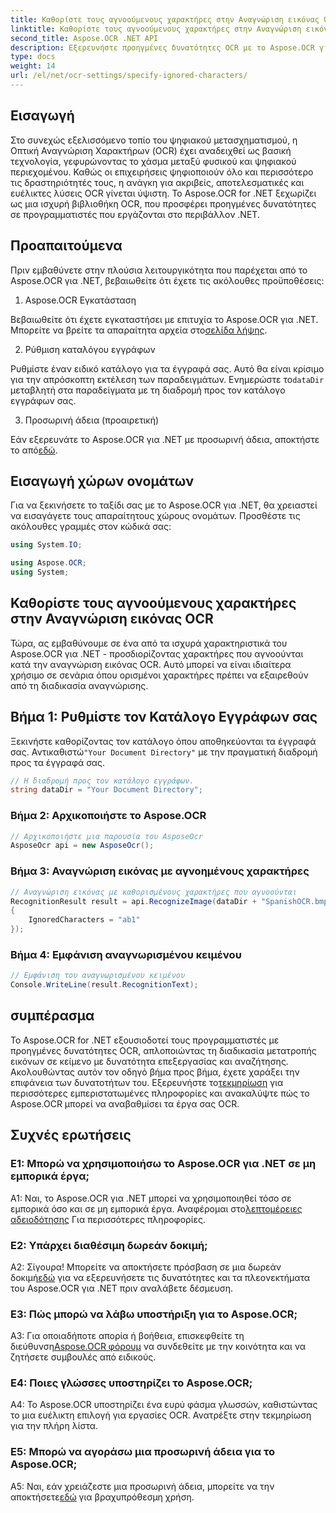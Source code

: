 ```yaml
---
title: Καθορίστε τους αγνοούμενους χαρακτήρες στην Αναγνώριση εικόνας OCR
linktitle: Καθορίστε τους αγνοούμενους χαρακτήρες στην Αναγνώριση εικόνας OCR
second_title: Aspose.OCR .NET API
description: Εξερευνήστε προηγμένες δυνατότητες OCR με το Aspose.OCR για .NET. Αποτελεσματικό, ακριβές και φιλικό προς τους προγραμματιστές.
type: docs
weight: 14
url: /el/net/ocr-settings/specify-ignored-characters/
---
```

## Εισαγωγή

Στο συνεχώς εξελισσόμενο τοπίο του ψηφιακού μετασχηματισμού, η Οπτική Αναγνώριση Χαρακτήρων (OCR) έχει αναδειχθεί ως βασική τεχνολογία, γεφυρώνοντας το χάσμα μεταξύ φυσικού και ψηφιακού περιεχομένου. Καθώς οι επιχειρήσεις ψηφιοποιούν όλο και περισσότερο τις δραστηριότητές τους, η ανάγκη για ακριβείς, αποτελεσματικές και ευέλικτες λύσεις OCR γίνεται ύψιστη. Το Aspose.OCR for .NET ξεχωρίζει ως μια ισχυρή βιβλιοθήκη OCR, που προσφέρει προηγμένες δυνατότητες σε προγραμματιστές που εργάζονται στο περιβάλλον .NET.

## Προαπαιτούμενα

Πριν εμβαθύνετε στην πλούσια λειτουργικότητα που παρέχεται από το Aspose.OCR για .NET, βεβαιωθείτε ότι έχετε τις ακόλουθες προϋποθέσεις:

1. Aspose.OCR Εγκατάσταση

 Βεβαιωθείτε ότι έχετε εγκαταστήσει με επιτυχία το Aspose.OCR για .NET. Μπορείτε να βρείτε τα απαραίτητα αρχεία στο[σελίδα λήψης](https://releases.aspose.com/ocr/net/).

2. Ρύθμιση καταλόγου εγγράφων

 Ρυθμίστε έναν ειδικό κατάλογο για τα έγγραφά σας. Αυτό θα είναι κρίσιμο για την απρόσκοπτη εκτέλεση των παραδειγμάτων. Ενημερώστε το`dataDir` μεταβλητή στα παραδείγματα με τη διαδρομή προς τον κατάλογο εγγράφων σας.

3. Προσωρινή άδεια (προαιρετική)

Εάν εξερευνάτε το Aspose.OCR για .NET με προσωρινή άδεια, αποκτήστε το από[εδώ](https://purchase.aspose.com/temporary-license/).

## Εισαγωγή χώρων ονομάτων

Για να ξεκινήσετε το ταξίδι σας με το Aspose.OCR για .NET, θα χρειαστεί να εισαγάγετε τους απαραίτητους χώρους ονομάτων. Προσθέστε τις ακόλουθες γραμμές στον κώδικά σας:

```csharp
using System.IO;

using Aspose.OCR;
using System;
```

## Καθορίστε τους αγνοούμενους χαρακτήρες στην Αναγνώριση εικόνας OCR

Τώρα, ας εμβαθύνουμε σε ένα από τα ισχυρά χαρακτηριστικά του Aspose.OCR για .NET - προσδιορίζοντας χαρακτήρες που αγνοούνται κατά την αναγνώριση εικόνας OCR. Αυτό μπορεί να είναι ιδιαίτερα χρήσιμο σε σενάρια όπου ορισμένοι χαρακτήρες πρέπει να εξαιρεθούν από τη διαδικασία αναγνώρισης.

## Βήμα 1: Ρυθμίστε τον Κατάλογο Εγγράφων σας

 Ξεκινήστε καθορίζοντας τον κατάλογο όπου αποθηκεύονται τα έγγραφά σας. Αντικαθιστώ`"Your Document Directory"` με την πραγματική διαδρομή προς τα έγγραφά σας.

```csharp
// Η διαδρομή προς τον κατάλογο εγγράφων.
string dataDir = "Your Document Directory";
```

### Βήμα 2: Αρχικοποιήστε το Aspose.OCR

```csharp
// Αρχικοποιήστε μια παρουσία του AsposeOcr
AsposeOcr api = new AsposeOcr();
```

### Βήμα 3: Αναγνώριση εικόνας με αγνοημένους χαρακτήρες

```csharp
// Αναγνώριση εικόνας με καθορισμένους χαρακτήρες που αγνοούνται
RecognitionResult result = api.RecognizeImage(dataDir + "SpanishOCR.bmp", new RecognitionSettings
{
    IgnoredCharacters = "ab1"
});
```

### Βήμα 4: Εμφάνιση αναγνωρισμένου κειμένου

```csharp
// Εμφάνιση του αναγνωρισμένου κειμένου
Console.WriteLine(result.RecognitionText);
```

## συμπέρασμα

 Το Aspose.OCR for .NET εξουσιοδοτεί τους προγραμματιστές με προηγμένες δυνατότητες OCR, απλοποιώντας τη διαδικασία μετατροπής εικόνων σε κείμενο με δυνατότητα επεξεργασίας και αναζήτησης. Ακολουθώντας αυτόν τον οδηγό βήμα προς βήμα, έχετε χαράξει την επιφάνεια των δυνατοτήτων του. Εξερευνήστε το[τεκμηρίωση](https://reference.aspose.com/ocr/net/) για περισσότερες εμπεριστατωμένες πληροφορίες και ανακαλύψτε πώς το Aspose.OCR μπορεί να αναβαθμίσει τα έργα σας OCR.

## Συχνές ερωτήσεις

### Ε1: Μπορώ να χρησιμοποιήσω το Aspose.OCR για .NET σε μη εμπορικά έργα;

 A1: Ναι, το Aspose.OCR για .NET μπορεί να χρησιμοποιηθεί τόσο σε εμπορικά όσο και σε μη εμπορικά έργα. Αναφέρομαι στο[λεπτομέρειες αδειοδότησης](https://purchase.aspose.com/buy) Για περισσότερες πληροφορίες.

### Ε2: Υπάρχει διαθέσιμη δωρεάν δοκιμή;

 Α2: Σίγουρα! Μπορείτε να αποκτήσετε πρόσβαση σε μια δωρεάν δοκιμή[εδώ](https://releases.aspose.com/) για να εξερευνήσετε τις δυνατότητες και τα πλεονεκτήματα του Aspose.OCR για .NET πριν αναλάβετε δέσμευση.

### Ε3: Πώς μπορώ να λάβω υποστήριξη για το Aspose.OCR;

 A3: Για οποιαδήποτε απορία ή βοήθεια, επισκεφθείτε τη διεύθυνση[Aspose.OCR φόρουμ](https://forum.aspose.com/c/ocr/16) να συνδεθείτε με την κοινότητα και να ζητήσετε συμβουλές από ειδικούς.

### Ε4: Ποιες γλώσσες υποστηρίζει το Aspose.OCR;

A4: Το Aspose.OCR υποστηρίζει ένα ευρύ φάσμα γλωσσών, καθιστώντας το μια ευέλικτη επιλογή για εργασίες OCR. Ανατρέξτε στην τεκμηρίωση για την πλήρη λίστα.

### Ε5: Μπορώ να αγοράσω μια προσωρινή άδεια για το Aspose.OCR;

 A5: Ναι, εάν χρειάζεστε μια προσωρινή άδεια, μπορείτε να την αποκτήσετε[εδώ](https://purchase.aspose.com/temporary-license/) για βραχυπρόθεσμη χρήση.